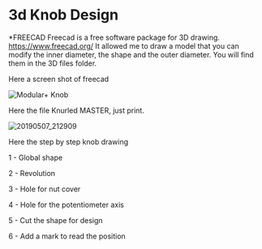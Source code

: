 # 3d Knob Design

*FREECAD
Freecad is a free software package for 3D drawing.
https://www.freecad.org/
It allowed me to draw a model that you can modify the inner diameter, the shape and the outer diameter.
You will find them in the 3D files folder.

Here a screen shot of freecad

![Modular+ Knob](https://github.com/dubhalley/3d-knob-design/assets/5200123/ed52e6e1-5bc4-48bb-a460-40b4ff8dc638)

Here the file Knurled MASTER, just print.

![20190507_212909](https://github.com/dubhalley/3d-knob-design/assets/5200123/810c4da8-4ab1-4082-bf78-2f62964086f6)

Here the step by step knob drawing 

1 - Global shape

2 - Revolution

3 - Hole for nut cover

4 - Hole for the potentiometer axis

5 - Cut the shape for design

6 - Add a mark to read the position


